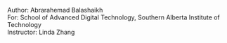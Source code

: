 Author: Abrarahemad Balashaikh <br>
For: School of Advanced Digital Technology, Southern Alberta Institute of Technology <br>
Instructor: Linda Zhang
